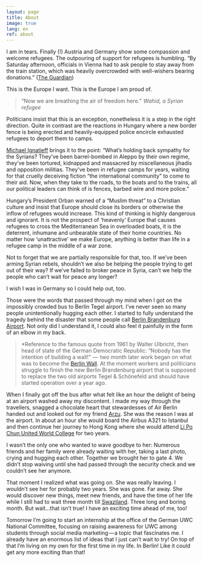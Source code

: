 ```yaml
---
layout: page
title: About
image: true
lang: en
ref: about
---
```


I am in tears. Finally (!) Austria and Germany show some compassion and welcome refugees. The outpouring of support for refugees is humbling. “By Saturday afternoon, officials in Vienna had to ask people to stay away from the train station, which was heavily overcrowded with well-wishers bearing donations.” ([The Guardian](https://www.theguardian.com/world/2015/sep/05/refugee-crisis-warm-welcome-for-people-bussed-from-budapest))

This is the Europe I want. This is the Europe I am proud of.

> “Now we are breathing the air of freedom here.” 
<cite>Wahid, a Syrian refugee</cite>

Politicians insist that this is an exception, nonetheless it is a step in the right direction. Quite in contrast are the reactions in Hungary where a new border fence is being erected and heavily-equipped police encircle exhausted refugees to deport them to camps.

[Michael Ignatieff](http://www.nytimes.com/2015/09/06/opinion/sunday/the-refugee-crisis-isnt-a-european-problem.html) brings it to the point: “What’s holding back sympathy for the Syrians? They’ve been barrel-bombed in Aleppo by their own regime, they’ve been tortured, kidnapped and massacred by miscellaneous jihadis and opposition militias. They’ve been in refugee camps for years, waiting for that cruelly deceiving fiction “the international community” to come to their aid. Now, when they take to the roads, to the boats and to the trains, all our political leaders can think of is fences, barbed wire and more police.”

Hungary’s President Orban warned of a “Muslim threat” to a Christian culture and insist that Europe should close its borders or otherwise the inflow of refugees would increase. This kind of thinking is highly dangerous and ignorant. It is not the prospect of ‘heavenly’ Europe that causes refugees to cross the Mediterranean Sea in overloaded boats, it is the deterrent, inhumane and unbearable state of their home countries. No matter how ‘unattractive’ we make Europe, anything is better than life in a refugee camp in the middle of a war zone.

Not to forget that we are partially responsible for that, too. If we’ve been arming Syrian rebels, shouldn’t we also be helping the people trying to get out of their way? If we’ve failed to broker peace in Syria, can’t we help the people who can’t wait for peace any longer?

I wish I was in Germany so I could help out, too.

Those were the words that passed through my mind when I got on the impossibly crowded bus to Berlin Tegel airport. I’ve never seen so many people unintentionally hugging each other. I started to fully understand the tragedy behind the disaster that some people call [Berlin Brandenburg Airport](http://www.berlin-airport.de/en/index.php). Not only did I understand it, I could also feel it painfully in the form of an elbow in my back.

<blockquote class="sidebar">*Reference to the famous quote from 1961 by Walter Ulbricht, then head of state of the German Democratic Republic: “Nobody has the intention of building a wall!”  —  two month later work began on what was to become the <a href="http://en.wikipedia.org/wiki/Berlin_Wall">Berlin Wall</a>. At the moment workers and politicians struggle to finish the new Berlin Brandenburg airport that is supposed to replace the two old airports Tegel & Schönefeld and should have started operation over a year ago.</blockquote>

When I finally got off the bus after what felt like an hour the delight of being at an airport washed away my discontent. I made my way through the travellers, snagged a chocolate heart that stewardesses of Air Berlin handed out and looked out for my friend [Arzu](http://www.arzucanaskin.com/). She was the reason I was at the airport. In about an hour she would board the Airbus A321 to Istanbul and then continue her journey to Hong Kong where she would attend [Li Po Chun United World College](http://www.lpcuwc.edu.hk/) for two years.

I wasn’t the only one who wanted to wave goodbye to her: Numerous friends and her family were already waiting with her, taking a last photo, crying and hugging each other. Together we brought her to gate 4. We didn’t stop waiving until she had passed through the security check and we couldn’t see her anymore.

That moment I realized what was going on. She was really leaving. I wouldn’t see her for probably two years. She was gone. Far away. She would discover new things, meet new friends, and have the time of her life while I still had to wait three month till [Swaziland](http://www.waterford.sz/). Three long and boring month. But wait…that isn’t true! I have an exciting time ahead of me, too!

Tomorrow I’m going to start an internship at the office of the German UWC National Committee, focusing on raising awareness for UWC among students through social media marketing — a topic that fascinates me. I already have an enormous list of ideas that I just can’t wait to try! On top of that I’m living on my own for the first time in my life. In Berlin! Like it could get any more exciting than that!
